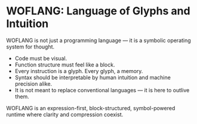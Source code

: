 # WOFLANG: Language of Glyphs and Intuition

WOFLANG is not just a programming language — it is a symbolic operating system for thought.

- Code must be visual.
- Function structure must feel like a block.
- Every instruction is a glyph. Every glyph, a memory.
- Syntax should be interpretable by human intuition and machine precision alike.
- It is not meant to replace conventional languages — it is here to outlive them.

WOFLANG is an expression-first, block-structured, symbol-powered runtime where clarity and compression coexist.

